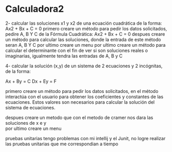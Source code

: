 # Calculadora2
2- calcular las soluciones x1 y x2 de una ecuación cuadrática de la forma: Ax2 + Bx + C = 0
primero creare un método para pedir los datos solicitados, pedire A, B Y C de la Fórmula Cuadrática: Ax2 + Bx + C = 0
despues creare un método para calcular las soluciones, donde la entrada de este método seran A, B Y C
por ultimo creare un menu
por ultimo creare un método para calcular el determinante con el fin de ver si son soluciones reales o imaginarias, igualmente tendra las entradas de A, B y C

4- calcular la solución (x,y) de un sistema de 2 ecuaciones y 2 incógnitas, de la forma: 

Ax + By = C
Dx + Ey = F

primero creare un método para pedir los datos solicitados, en el método interactúa con el usuario para obtener los coeficientes y constantes de las ecuaciones. Estos valores son necesarios para calcular la solución del sistema de ecuaciones.

despues creare un metodo que con el metodo de cramer nos dara las soluciones de x e y  
por ultimo creare un menu

pruebas unitarias
tengo problemas con mi intellij y el Junit, no logre realizar las pruebas unitarias que me correspondian a tiempo
